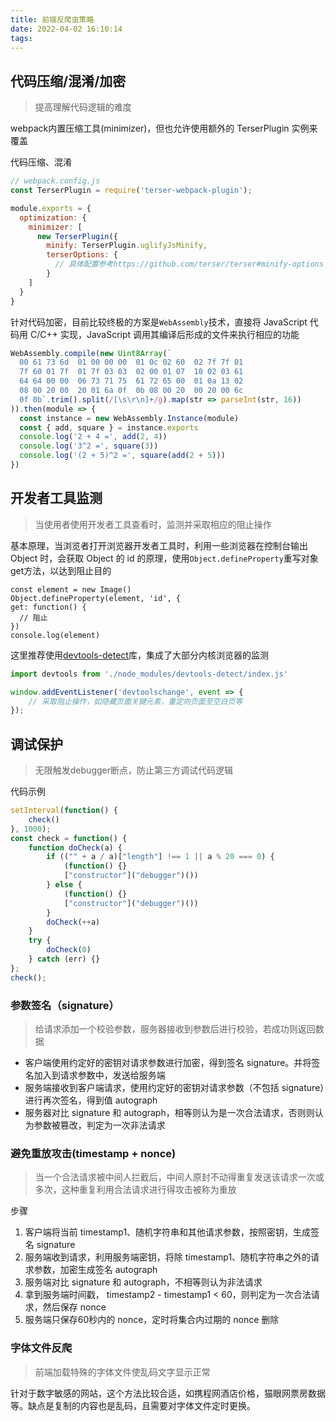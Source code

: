 ```yaml
---
title: 前端反爬虫策略
date: 2022-04-02 16:10:14
tags:
---
```


## 代码压缩/混淆/加密
> 提高理解代码逻辑的难度

webpack内置压缩工具(minimizer)，但也允许使用额外的 TerserPlugin 实例来覆盖

代码压缩、混淆
```javascript
// webpack.config.js
const TerserPlugin = require('terser-webpack-plugin');

module.exports = {
  optimization: {
    minimizer: [
      new TerserPlugin({
        minify: TerserPlugin.uglifyJsMinify,
        terserOptions: {
          // 具体配置参考https://github.com/terser/terser#minify-options
        }
    ]
  }
}
```
<!-- more -->

针对代码加密，目前比较终极的方案是```WebAssembly```技术，直接将 JavaScript 代码用 C/C++ 实现，JavaScript 调用其编译后形成的文件来执行相应的功能
```javascript
WebAssembly.compile(new Uint8Array(`
  00 61 73 6d  01 00 00 00  01 0c 02 60  02 7f 7f 01
  7f 60 01 7f  01 7f 03 03  02 00 01 07  10 02 03 61
  64 64 00 00  06 73 71 75  61 72 65 00  01 0a 13 02
  08 00 20 00  20 01 6a 0f  0b 08 00 20  00 20 00 6c
  0f 0b`.trim().split(/[\s\r\n]+/g).map(str => parseInt(str, 16))
)).then(module => {
  const instance = new WebAssembly.Instance(module)
  const { add, square } = instance.exports
  console.log('2 + 4 =', add(2, 4))
  console.log('3^2 =', square(3))
  console.log('(2 + 5)^2 =', square(add(2 + 5)))
})
```


## 开发者工具监测
> 当使用者使用开发者工具查看时，监测并采取相应的阻止操作

基本原理，当浏览者打开浏览器开发者工具时，利用一些浏览器在控制台输出 Object 时，会获取 Object 的 id 的原理，使用`Object.defineProperty`重写对象get方法，以达到阻止目的
```
const element = new Image()
Object.defineProperty(element, 'id', {
get: function() {
  // 阻止
})
console.log(element)
```
这里推荐使用[devtools-detect](https://github.com/sindresorhus/devtools-detect)库，集成了大部分内核浏览器的监测
```javascript
import devtools from './node_modules/devtools-detect/index.js'

window.addEventListener('devtoolschange', event => {
	// 采取阻止操作，如隐藏页面关键元素，重定向页面至空白页等
});
```

## 调试保护
> 无限触发debugger断点，防止第三方调试代码逻辑

代码示例
```javascript
setInterval(function() {
    check()
}, 1000);
const check = function() {
    function doCheck(a) {
        if (("" + a / a)["length"] !== 1 || a % 20 === 0) {
            (function() {}
            ["constructor"]("debugger")())
        } else {
            (function() {}
            ["constructor"]("debugger")())
        }
        doCheck(++a)
    }
    try {
        doCheck(0)
    } catch (err) {}
};
check();
```

### 参数签名（signature）
> 给请求添加一个校验参数，服务器接收到参数后进行校验，若成功则返回数据

- 客户端使用约定好的密钥对请求参数进行加密，得到签名 signature。并将签名加入到请求参数中，发送给服务端
- 服务端接收到客户端请求，使用约定好的密钥对请求参数（不包括 signature）进行再次签名，得到值 autograph
- 服务器对比 signature 和 autograph，相等则认为是一次合法请求，否则则认为参数被篡改，判定为一次非法请求

### 避免重放攻击(timestamp + nonce)
> 当一个合法请求被中间人拦截后，中间人原封不动得重复发送该请求一次或多次，这种重复利用合法请求进行得攻击被称为重放

步骤
1. 客户端将当前 timestamp1、随机字符串和其他请求参数，按照密钥，生成签名 signature
2. 服务端收到请求，利用服务端密钥，将除 timestamp1、随机字符串之外的请求参数，加密生成签名 autograph
3. 服务端对比 signature 和 autograph，不相等则认为非法请求
4. 拿到服务端时间戳， timestamp2 - timestamp1 < 60，则判定为一次合法请求，然后保存 nonce
5. 服务端只保存60秒内的 nonce，定时将集合内过期的 nonce 删除

### 字体文件反爬
> 前端加载特殊的字体文件使乱码文字显示正常

针对于数字敏感的网站，这个方法比较合适，如携程网酒店价格，猫眼网票房数据等。缺点是复制的内容也是乱码，且需要对字体文件定时更换。

